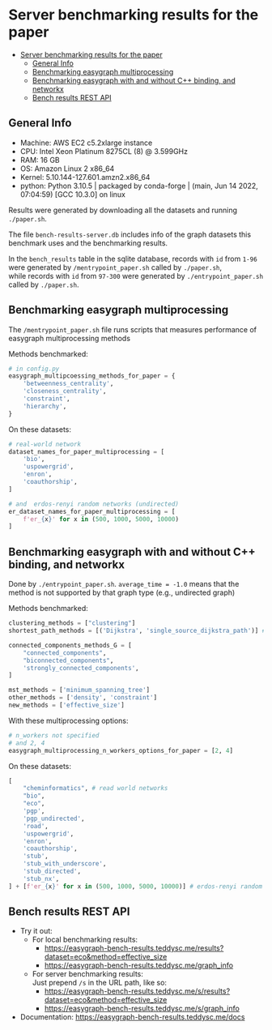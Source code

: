 # Server benchmarking results for the paper

- [Server benchmarking results for the paper](#server-benchmarking-results-for-the-paper)
  - [General Info](#general-info)
  - [Benchmarking easygraph multiprocessing](#benchmarking-easygraph-multiprocessing)
  - [Benchmarking easygraph with and without C++ binding, and networkx](#benchmarking-easygraph-with-and-without-c-binding-and-networkx)
  - [Bench results REST API](#bench-results-rest-api)

## General Info

- Machine: AWS EC2 c5.2xlarge instance
- CPU: Intel Xeon Platinum 8275CL (8) @ 3.599GHz 
- RAM: 16 GB
- OS: Amazon Linux 2 x86_64
- Kernel: 5.10.144-127.601.amzn2.x86_64
- python: Python 3.10.5 | packaged by conda-forge | (main, Jun 14 2022, 07:04:59) [GCC 10.3.0] on linux

Results were generated by downloading all the datasets and running `./paper.sh`.

The file `bench-results-server.db` includes info of the graph datasets this benchmark uses and the benchmarking results.

In the `bench_results` table in the sqlite database, records with `id` from `1-96` were generated by `/mentrypoint_paper.sh` called by `./paper.sh`,  
while records with `id` from `97-300` were generated by `./entrypoint_paper.sh` called by `./paper.sh`.

## Benchmarking easygraph multiprocessing

The `/mentrypoint_paper.sh` file runs scripts that measures performance of easygraph multiprocessing methods

Methods benchmarked: 

```python
# in config.py
easygraph_multipcoessing_methods_for_paper = {
    'betweenness_centrality',
    'closeness_centrality',
    'constraint',
    'hierarchy',
}
```

On these datasets:

```python
# real-world network
dataset_names_for_paper_multiprocessing = [
    'bio',
    'uspowergrid',
    'enron',
    'coauthorship',
]

# and  erdos-renyi random networks (undirected)
er_dataset_names_for_paper_multiprocessing = [
    f'er_{x}' for x in (500, 1000, 5000, 10000)
]
```

## Benchmarking easygraph with and without C++ binding, and networkx

Done by `./entrypoint_paper.sh`.
`average_time = -1.0` means that the method is not supported by that graph type (e.g., undirected graph)

Methods benchmarked:

```python
clustering_methods = ["clustering"]
shortest_path_methods = [('Dijkstra', 'single_source_dijkstra_path')] # eg.Dijkstra() vs nx.single_source_dijkstra_path()

connected_components_methods_G = [
    "connected_components",
    "biconnected_components",
    'strongly_connected_components',
]

mst_methods = ['minimum_spanning_tree']
other_methods = ['density', 'constraint']
new_methods = ['effective_size']
```

With these multiprocessing options:

```python
# n_workers not specified
# and 2, 4
easygraph_multiprocessing_n_workers_options_for_paper = [2, 4]
```

On these datasets:

```python
[
    "cheminformatics", # read world networks
    "bio",
    "eco",
    'pgp',
    'pgp_undirected',
    'road',
    'uspowergrid',
    'enron',
    'coauthorship',
    'stub',
    'stub_with_underscore',
    'stub_directed',
    'stub_nx',
] + [f'er_{x}' for x in (500, 1000, 5000, 10000)] # erdos-renyi random networks (undirected)

```

## Bench results REST API

- Try it out: 
  - For local benchmarking results:
    - https://easygraph-bench-results.teddysc.me/results?dataset=eco&method=effective_size
    - https://easygraph-bench-results.teddysc.me/graph_info
  - For server benchmarking results:  
    Just prepend `/s` in the URL path, like so:
    - https://easygraph-bench-results.teddysc.me/s/results?dataset=eco&method=effective_size
    - https://easygraph-bench-results.teddysc.me/s/graph_info
- Documentation: https://easygraph-bench-results.teddysc.me/docs